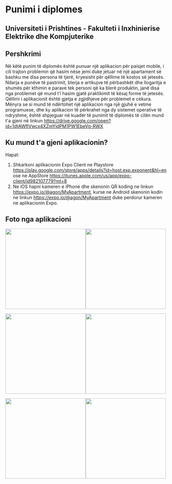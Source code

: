 # Punimi i diplomes

## Universiteti i Prishtines - Fakulteti i Inxhinierise Elektrike dhe Kompjuterike

## Pershkrimi
Në këtë punim të diplomës është punuar një aplikacion për paisjet mobile, i cili trajton problemin që hasim nëse jemi duke jetuar në një apartament së bashku me disa persona të tjerë, kryesisht për qëllime të kostos së jetesës. Ndarja e punëve të pastrimit, blerja e artikujve të përbashkët dhe llogaritja e shumës për kthimin e parave tek personi që ka blerë produktin, janë disa nga problemet që mund t’i hasim gjatë praktikimit të kësaj forme të jetesës. Qëllimi i aplikacionit është gjetja e zgjidhjeve për problemet e cekura. Mënyra se si mund të ndërtohet një aplikacion nga një gjuhë e vetme programuese, dhe ky aplikacion të përkrahet nga dy sistemet operative të
ndryshme, është shpjeguar në kuadër të punimit të diplomës të cilën mund t'a gjeni në linkun https://drive.google.com/open?id=1dtAWfIVwcx4XZmYjdPM1PW1EbeVg-RWX

## Ku mund t'a gjeni aplikacionin?
Hapat:
1. Shkarkoni aplikacionin Expo Client ne Playstore https://play.google.com/store/apps/details?id=host.exp.exponent&hl=en ose ne AppStore https://itunes.apple.com/us/app/expo-client/id982107779?mt=8
2. Ne iOS hapni kameren e iPhone dhe skenonin QR koding ne linkun https://expo.io/@agon/MyApartment, kurse ne Android skenonin kodin ne linkun https://expo.io/@agon/MyApartment duke perdorur kameren ne aplikacionin Expo.

## Foto nga aplikacioni

<img src="https://user-images.githubusercontent.com/27411538/53511265-4fe43b00-3ac0-11e9-99e0-ce95ad8515f6.jpg" width="250"/><img src="https://user-images.githubusercontent.com/27411538/53511284-5f638400-3ac0-11e9-86f3-c2cbafb5caad.jpg" width="250"/>

<img src="https://user-images.githubusercontent.com/27411538/53511336-83bf6080-3ac0-11e9-874a-ad71978543e8.jpg" width="250"/><img src="https://user-images.githubusercontent.com/27411538/53511385-9f2a6b80-3ac0-11e9-9ece-375167d15414.jpg" width="250"/>

<img src="https://user-images.githubusercontent.com/27411538/53511360-920d7c80-3ac0-11e9-8af7-365d0cebb3f4.jpg" width="250"/><img src="https://user-images.githubusercontent.com/27411538/53511397-a487b600-3ac0-11e9-8ef1-1ad14427aeda.jpg" width="250"/>
